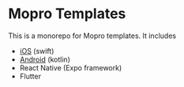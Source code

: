 # Mopro Templates

This is a monorepo for Mopro templates. It includes
- [iOS](./ios/) (swift)
- [Android](./android/) (kotlin)
- React Native (Expo framework)
- Flutter
